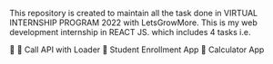 This repository is created to maintain all the task done in VIRTUAL INTERNSHIP PROGRAM 2022 with LetsGrowMore. This is my web development internship in REACT JS. which includes 4 tasks i.e.

💁‍ 
💁‍ Call API with Loader
💁‍ Student Enrollment App
💁‍ Calculator App
